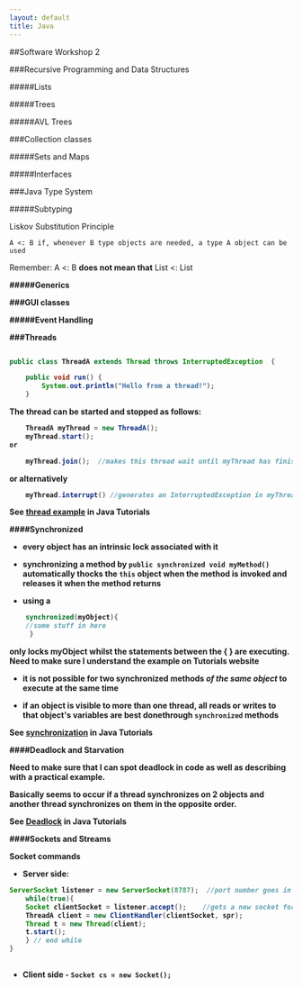 ```yaml
---
layout: default
title: Java
---
```



##Software Workshop 2

###Recursive Programming and Data Structures



#####Lists

#####Trees

#####AVL Trees



###Collection classes 

#####Sets and Maps

#####Interfaces

###Java Type System

#####Subtyping

Liskov Substitution Principle

    A <: B if, whenever B type objects are needed, a type A object can be used
    
Remember:   A <: B __does not mean that__ List<A> <: List<B>


#####Generics



###GUI classes

#####Event Handling



###Threads 


```java

public class ThreadA extends Thread throws InterruptedException  {

    public void run() {
        System.out.println("Hello from a thread!");
    }

```

The thread can be started  and stopped as follows:
```java
    ThreadA myThread = new ThreadA();
    myThread.start();
or 

    myThread.join();  //makes this thread wait until myThread has finished executing`
```

or alternatively

```java
    myThread.interrupt() //generates an InterruptedException in myThread
```
See [thread example](http://docs.oracle.com/javase/tutorial/essential/concurrency/simple.html) in Java Tutorials


####Synchronized



 * every object has an intrinsic lock associated with it

 * synchronizing a method by `public synchronized void myMethod()` automatically thocks the `this` object when the method is invoked and releases it when the method returns

 * using a 

```java
    synchronized(myObject){
	//some stuff in here
     }
```
only locks myObject whilst the statements between the { } are executing.  __Need to make sure I understand the example on Tutorials website__

 * it is not possible for two synchronized methods _of the same object_ to execute at the same time

 *  if an object is visible to more than one thread, all reads or writes to that object's variables are best donethrough `synchronized` methods

 
See [synchronization](http://docs.oracle.com/javase/tutorial/essential/concurrency/syncmeth.html) in Java Tutorials


####Deadlock and Starvation

Need to make sure that I can spot deadlock in code as well as describing with a practical example.

Basically seems to occur if a thread synchronizes on 2 objects and another thread synchronizes on them in the opposite order.

See [Deadlock](http://docs.oracle.com/javase/tutorial/essential/concurrency/deadlock.html) in Java Tutorials

####Sockets and Streams

Socket commands

 * Server side:

```java
ServerSocket listener = new ServerSocket(8787);  //port number goes in here
    while(true){
	Socket clientSocket = listener.accept();  	//gets a new socket for the client connection
	ThreadA client = new ClientHandler(clientSocket, spr);					
	Thread t = new Thread(client);
	t.start();	
    } // end while
}
 
```
 * Client side - `Socket cs = new Socket();`
